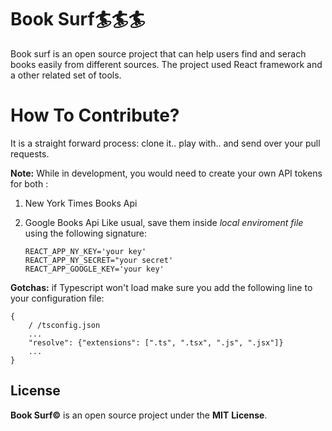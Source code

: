 ﻿# Book Surf🏄🏄🏄

Book surf is an open source project that can help users find and serach
books easily from different sources. The project used React framework and a
other related set of tools.

# How To Contribute?

It is a straight forward process: clone it.. play with.. and send over your pull requests.

**Note:** While in development, you would need to create your own API tokens for both :

1.  New York Times Books Api
2.  Google Books Api
    Like usual, save them inside _local enviroment file_ using the following signature:


        REACT_APP_NY_KEY='your key'
        REACT_APP_NY_SECRET="your secret'
        REACT_APP_GOOGLE_KEY='your key'

**Gotchas:** if Typescript won't load make sure you add the following line to your configuration file:

    {
    	/ /tsconfig.json
        ...
        "resolve": {"extensions": [".ts", ".tsx", ".js", ".jsx"]}
        ...
    }

## License

**Book Surf&copy;** is an open source project under the **MIT** **License**.
